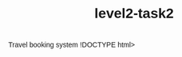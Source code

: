 # level2-task2
Travel booking system
!DOCTYPE html>
<html>
<head>
    <title>Travel Booking System</title>
    <style>
        body {
            font-family: Arial, sans-serif;
        }

        .container {
            width: 80%;
            margin: 0 auto;
        }

        h1 {
            text-align: center;
            padding: 20px;
        }

        .search-form {
            border: 1px solid #ccc;
            padding: 20px;
            border-radius: 5px;
        }

        .form-group {
            margin-bottom: 10px;
        }

        label {
            display: block;
            font-weight: bold;
        }

        input[type="text"],
        input[type="date"],
        select {
            width: 100%;
            padding: 10px;
            border: 1px solid #ccc;
            border-radius: 3px;
        }

        .submit-button {
            text-align: center;
            margin-top: 20px;
        }

        button {
            padding: 10px 20px;
            background-color: #007bff;
            color: #fff;
            border: none;
            border-radius: 3px;
            cursor: pointer;
        }
    </style>
</head>
<body>
    <div class="container">
        <h1>Flight Booking</h1>
        <div class="search-form">
            <form>
                <div class="form-group">
                    <label for="departure">Departure:</label>
                    <input type="text" id="departure" placeholder="Departure city or airport">
                </div>
                <div class="form-group">
                    <label for="arrival">Arrival:</label>
                    <input type="text" id="arrival" placeholder="Arrival city or airport">
                </div>
                <div class="form-group">
                    <label for="departure-date">Departure Date:</label>
                    <input type="date" id="departure-date">
                </div>
                <div class="form-group">
                    <label for="passengers">Passengers:</label>
                    <select id="passengers">
                        <option value="1">1</option>
                        <option value="2">2</option>
                        <option value="3">3</option>
                        <option value="4">4</option>
                    </select>
                </div>
                <div class="submit-button">
                    <button type="submit">Search Flights</button>
                </div>
            </form>
        </div>
    </div>
</body>
</html>
